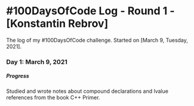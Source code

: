# #100DaysOfCode Log - Round 1 - [Konstantin Rebrov]

The log of my #100DaysOfCode challenge. Started on [March 9, Tuesday, 2021].


### Day 1: March 9, 2021
##### Progress
Studied and wrote notes about compound declarations and lvalue references from the book C++ Primer.
